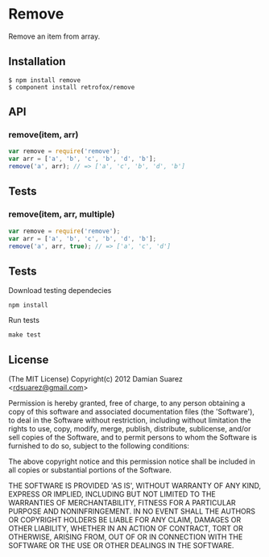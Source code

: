 
# Remove

  Remove an item from array.

## Installation

```
$ npm install remove
$ component install retrofox/remove
```

## API

### remove(item, arr)

```js
var remove = require('remove');
var arr = ['a', 'b', 'c', 'b', 'd', 'b'];
remove('a', arr); // => ['a', 'c', 'b', 'd', 'b']
```

## Tests

### remove(item, arr, multiple)

```js
var remove = require('remove');
var arr = ['a', 'b', 'c', 'b', 'd', 'b'];
remove('a', arr, true); // => ['a', 'c', 'd']
```

## Tests

Download testing dependecies

```
npm install
```

Run tests

```
make test
```

## License

(The MIT License)
Copyright(c) 2012 Damian Suarez &lt;rdsuarez@gmail.com&gt;

Permission is hereby granted, free of charge, to any person obtaining
a copy of this software and associated documentation files (the
'Software'), to deal in the Software without restriction, including
without limitation the rights to use, copy, modify, merge, publish,
distribute, sublicense, and/or sell copies of the Software, and to
permit persons to whom the Software is furnished to do so, subject to
the following conditions:

The above copyright notice and this permission notice shall be
included in all copies or substantial portions of the Software.

THE SOFTWARE IS PROVIDED 'AS IS', WITHOUT WARRANTY OF ANY KIND,
EXPRESS OR IMPLIED, INCLUDING BUT NOT LIMITED TO THE WARRANTIES OF
MERCHANTABILITY, FITNESS FOR A PARTICULAR PURPOSE AND NONINFRINGEMENT.
IN NO EVENT SHALL THE AUTHORS OR COPYRIGHT HOLDERS BE LIABLE FOR ANY
CLAIM, DAMAGES OR OTHER LIABILITY, WHETHER IN AN ACTION OF CONTRACT,
TORT OR OTHERWISE, ARISING FROM, OUT OF OR IN CONNECTION WITH THE
SOFTWARE OR THE USE OR OTHER DEALINGS IN THE SOFTWARE.
